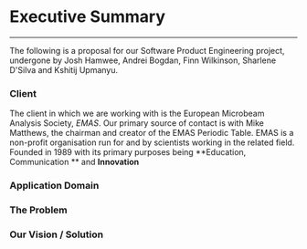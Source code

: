 # Executive Summary
***
The following is a proposal for our Software Product Engineering project, undergone by Josh Hamwee, Andrei Bogdan, Finn Wilkinson, Sharlene D'Silva and Kshitij Upmanyu.

### Client
The client in which we are working with is the European Microbeam Analysis Society, *EMAS*. Our primary source of contact is with Mike Matthews, the chairman and creator of the EMAS Periodic Table. EMAS is a non-profit organisation run for and by scientists working in the related field. Founded in 1989 with its primary purposes being **Education, Communication ** and **Innovation**

### Application Domain

### The Problem

### Our Vision / Solution
